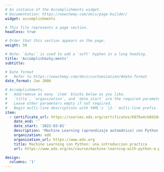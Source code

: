 ```yaml
---
# An instance of the Accomplishments widget.
# Documentation: https://wowchemy.com/docs/page-builder/
widget: accomplishments

# This file represents a page section.
headless: true

# Order that this section appears on the page.
weight: 50

# Note: `&shy;` is used to add a 'soft' hyphen in a long heading.
title: 'Accomplish&shy;ments'
subtitle:

# Date format
#   Refer to https://wowchemy.com/docs/customization/#date-format
date_format: Jan 2006

# Accomplishments.
#   Add/remove as many `item` blocks below as you like.
#   `title`, `organization`, and `date_start` are the required parameters.
#   Leave other parameters empty if not required.
#   Begin multi-line descriptions with YAML's `|2-` multi-line prefix.
item:
  - certificate_url: https://courses.edx.org/certificates/6976a4cb8d1848c4a4eaa85c28f00e6f
    date_end: ''
    date_start: '2022-03-01'
    description: 'Machine Learning (aprendizaje automático) con Python: una introducción práctica'
    organization: edX
    organization_url: https://www.edx.org
    title: Machine Learning con Python: una introduccion practica
    url: https://www.edx.org/es/course/machine-learning-with-python-a-practical-introduct

design:
  columns: '1'
---
```


